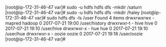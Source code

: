 
[root@ip-172-31-46-47 var]# sudo -u hdfs hdfs dfs -mkdir /saturn
[root@ip-172-31-46-47 var]# sudo -u hdfs hdfs dfs -mkdir /haley
[root@ip-172-31-46-47 var]# sudo hdfs dfs -ls /user
Found 4 items
drwxrwxrwx   - mapred hadoop          0 2017-07-21 19:00 /user/history
drwxrwxr-t   - hive   hive            0 2017-07-21 19:10 /user/hive
drwxrwxr-x   - hue    hue             0 2017-07-21 19:10 /user/hue
drwxrwxr-x   - oozie  oozie           0 2017-07-21 19:18 /user/oozie
[root@ip-172-31-46-47 var]#


